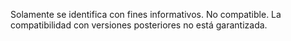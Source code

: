  Solamente se identifica con fines informativos. No compatible. La compatibilidad con versiones posteriores no está garantizada. 